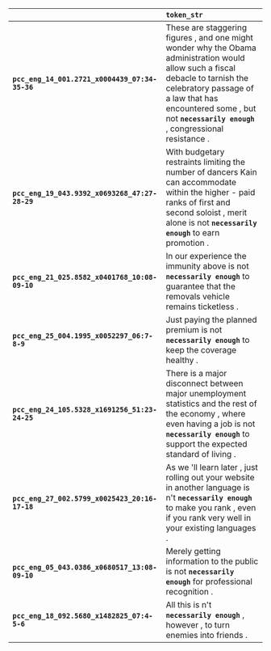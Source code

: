 |                                                | `token_str`                                                                                                                                                                                                                                                |
|:-----------------------------------------------|:-----------------------------------------------------------------------------------------------------------------------------------------------------------------------------------------------------------------------------------------------------------|
| **`pcc_eng_14_001.2721_x0004439_07:34-35-36`** | These are staggering figures , and one might wonder why the Obama administration would allow such a fiscal debacle to tarnish the celebratory passage of a law that has encountered some , but not __``necessarily enough``__ , congressional resistance . |
| **`pcc_eng_19_043.9392_x0693268_47:27-28-29`** | With budgetary restraints limiting the number of dancers Kain can accommodate within the higher - paid ranks of first and second soloist , merit alone is not __``necessarily enough``__ to earn promotion .                                               |
| **`pcc_eng_21_025.8582_x0401768_10:08-09-10`** | In our experience the immunity above is not __``necessarily enough``__ to guarantee that the removals vehicle remains ticketless .                                                                                                                         |
| **`pcc_eng_25_004.1995_x0052297_06:7-8-9`**    | Just paying the planned premium is not __``necessarily enough``__ to keep the coverage healthy .                                                                                                                                                           |
| **`pcc_eng_24_105.5328_x1691256_51:23-24-25`** | There is a major disconnect between major unemployment statistics and the rest of the economy , where even having a job is not __``necessarily enough``__ to support the expected standard of living .                                                     |
| **`pcc_eng_27_002.5799_x0025423_20:16-17-18`** | As we 'll learn later , just rolling out your website in another language is n't __``necessarily enough``__ to make you rank , even if you rank very well in your existing languages .                                                                     |
| **`pcc_eng_05_043.0386_x0680517_13:08-09-10`** | Merely getting information to the public is not __``necessarily enough``__ for professional recognition .                                                                                                                                                  |
| **`pcc_eng_18_092.5680_x1482825_07:4-5-6`**    | All this is n't __``necessarily enough``__ , however , to turn enemies into friends .                                                                                                                                                                      |
